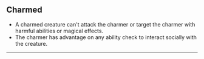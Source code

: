 ﻿## Charmed

- A charmed creature can't attack the charmer or target the charmer with harmful abilities or magical effects.
- The charmer has advantage on any ability check to interact socially with the creature.

---

